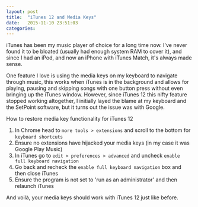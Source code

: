 ```yaml
---
layout: post
title:  "iTunes 12 and Media Keys"
date:   2015-11-10 23:51:03
categories: 
---
```

iTunes has been my music player of choice for a long time now. I've never found it to be bloated (usually had enough system RAM to cover it), and since I had an iPod, and now an iPhone with iTunes Match, it's always made sense.

One feature I love is using the media keys on my keyboard to navigate through music, this works when iTunes is in the background and allows for playing, pausing and skipping songs with one button press without even bringing up the iTunes window. However, since iTunes 12 this nifty feature stopped working altogether, I initially layed the blame at my keyboard and the SetPoint software, but it turns out the issue was with Google.

How to restore media key functionality for iTunes 12

1. In Chrome head to `more tools > extensions` and scroll to the bottom for `keyboard shortcuts`
2. Ensure no extensions have hijacked your media keys (in my case it was Google Play Music)
3. In iTunes go to `edit > preferences > advanced` and uncheck `enable full keyboard navigation` 
4. Go back and recheck the `enable full keyboard navigation` box and then close iTunes
5. Ensure the program is not set to 'run as an administrator' and then relaunch iTunes

And voilà, your media keys should work with iTunes 12 just like before.